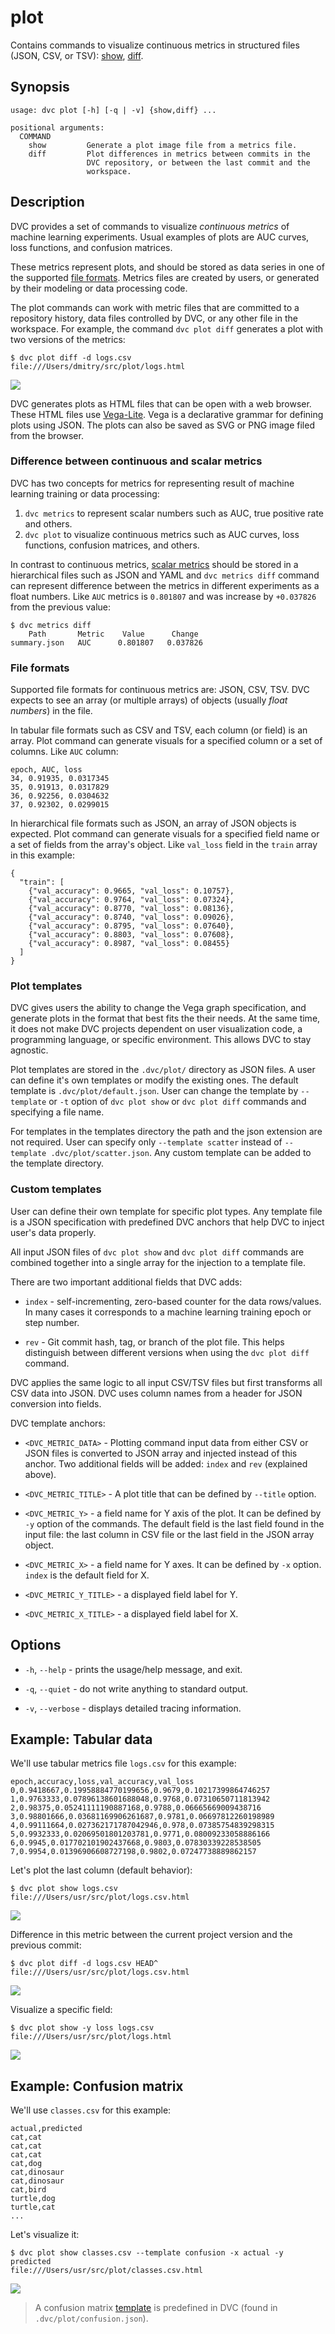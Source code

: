 # plot

Contains commands to visualize continuous metrics in structured files (JSON,
CSV, or TSV): [show](/doc/command-reference/plot/show),
[diff](/doc/command-reference/plot/diff).

## Synopsis

```usage
usage: dvc plot [-h] [-q | -v] {show,diff} ...

positional arguments:
  COMMAND
    show         Generate a plot image file from a metrics file.
    diff         Plot differences in metrics between commits in the
                 DVC repository, or between the last commit and the
                 workspace.
```

## Description

DVC provides a set of commands to visualize _continuous metrics_ of machine
learning experiments. Usual examples of plots are AUC curves, loss functions,
and confusion matrices.

These metrics represent plots, and should be stored as data series in one of the
supported [file formats](#file-formats). Metrics files are created by users, or
generated by their modeling or data processing code.

The plot commands can work with metric files that are committed to a repository
history, data files controlled by DVC, or any other file in the
<abbr>workspace</abbr>. For example, the command `dvc plot diff` generates a
plot with two versions of the metrics:

```dvc
$ dvc plot diff -d logs.csv
file:///Users/dmitry/src/plot/logs.html
```

![](/img/plot_auc.svg)

DVC generates plots as HTML files that can be open with a web browser. These
HTML files use [Vega-Lite](https://vega.github.io/vega-lite/). Vega is a
declarative grammar for defining plots using JSON. The plots can also be saved
as SVG or PNG image filed from the browser.

### Difference between continuous and scalar metrics

DVC has two concepts for metrics for representing result of machine learning
training or data processing:

1. `dvc metrics` to represent scalar numbers such as AUC, true positive rate and
   others.
2. `dvc plot` to visualize continuous metrics such as AUC curves, loss
   functions, confusion matrices, and others.

In contrast to continuous metrics,
[scalar metrics](/doc/command-reference/metrics) should be stored in a
hierarchical files such as JSON and YAML and `dvc metrics diff` command can
represent difference between the metrics in different experiments as a float
numbers. Like `AUC` metrics is `0.801807` and was increase by `+0.037826` from
the previous value:

```dvc
$ dvc metrics diff
    Path       Metric    Value      Change
summary.json   AUC      0.801807   0.037826
```

### File formats

Supported file formats for continuous metrics are: JSON, CSV, TSV. DVC expects
to see an array (or multiple arrays) of objects (usually _float numbers_) in the
file.

In tabular file formats such as CSV and TSV, each column (or field) is an array.
Plot command can generate visuals for a specified column or a set of columns.
Like `AUC` column:

```
epoch, AUC, loss
34, 0.91935, 0.0317345
35, 0.91913, 0.0317829
36, 0.92256, 0.0304632
37, 0.92302, 0.0299015
```

In hierarchical file formats such as JSON, an array of JSON objects is expected.
Plot command can generate visuals for a specified field name or a set of fields
from the array's object. Like `val_loss` field in the `train` array in this
example:

```
{
  "train": [
    {"val_accuracy": 0.9665, "val_loss": 0.10757},
    {"val_accuracy": 0.9764, "val_loss": 0.07324},
    {"val_accuracy": 0.8770, "val_loss": 0.08136},
    {"val_accuracy": 0.8740, "val_loss": 0.09026},
    {"val_accuracy": 0.8795, "val_loss": 0.07640},
    {"val_accuracy": 0.8803, "val_loss": 0.07608},
    {"val_accuracy": 0.8987, "val_loss": 0.08455}
  ]
}
```

### Plot templates

DVC gives users the ability to change the Vega graph specification, and generate
plots in the format that best fits the their needs. At the same time, it does
not make <abbr>DVC projects</abbr> dependent on user visualization code, a
programming language, or specific environment. This allows DVC to stay agnostic.

Plot templates are stored in the `.dvc/plot/` directory as JSON files. A user
can define it's own templates or modify the existing ones. The default template
is `.dvc/plot/default.json`. User can change the template by `--template` or
`-t` option of `dvc plot show` or `dvc plot diff` commands and specifying a file
name.

For templates in the templates directory the path and the json extension are not
required. User can specify only `--template scatter` instead of
`--template .dvc/plot/scatter.json`. Any custom template can be added to the
template directory.

### Custom templates

User can define their own template for specific plot types. Any template file is
a JSON specification with predefined DVC anchors that help DVC to inject user's
data properly.

All input JSON files of `dvc plot show` and `dvc plot diff` commands are
combined together into a single array for the injection to a template file.

There are two important additional fields that DVC adds:

- `index` - self-incrementing, zero-based counter for the data rows/values. In
  many cases it corresponds to a machine learning training epoch or step number.

- `rev` - Git commit hash, tag, or branch of the plot file. This helps
  distinguish between different versions when using the `dvc plot diff` command.

DVC applies the same logic to all input CSV/TSV files but first transforms all
CSV data into JSON. DVC uses column names from a header for JSON conversion into
fields.

DVC template anchors:

- `<DVC_METRIC_DATA>` - Plotting command input data from either CSV or JSON
  files is converted to JSON array and injected instead of this anchor. Two
  additional fields will be added: `index` and `rev` (explained above).

- `<DVC_METRIC_TITLE>` - A plot title that can be defined by `--title` option.

- `<DVC_METRIC_Y>` - a field name for Y axis of the plot. It can be defined by
  `-y` option of the commands. The default field is the last field found in the
  input file: the last column in CSV file or the last field in the JSON array
  object.

- `<DVC_METRIC_X>` - a field name for Y axes. It can be defined by `-x` option.
  `index` is the default field for X.

- `<DVC_METRIC_Y_TITLE>` - a displayed field label for Y.

- `<DVC_METRIC_X_TITLE>` - a displayed field label for X.

## Options

- `-h`, `--help` - prints the usage/help message, and exit.

- `-q`, `--quiet` - do not write anything to standard output.

- `-v`, `--verbose` - displays detailed tracing information.

## Example: Tabular data

We'll use tabular metrics file `logs.csv` for this example:

```
epoch,accuracy,loss,val_accuracy,val_loss
0,0.9418667,0.19958884770199656,0.9679,0.10217399864746257
1,0.9763333,0.07896138601688048,0.9768,0.07310650711813942
2,0.98375,0.05241111190887168,0.9788,0.06665669009438716
3,0.98801666,0.03681169906261687,0.9781,0.06697812260198989
4,0.99111664,0.027362171787042946,0.978,0.07385754839298315
5,0.9932333,0.02069501801203781,0.9771,0.08009233058886166
6,0.9945,0.017702101902437668,0.9803,0.07830339228538505
7,0.9954,0.01396906608727198,0.9802,0.07247738889862157
```

Let's plot the last column (default behavior):

```dvc
$ dvc plot show logs.csv
file:///Users/usr/src/plot/logs.csv.html
```

![](/img/plot_show.svg)

Difference in this metric between the current project version and the previous
commit:

```dvc
$ dvc plot diff -d logs.csv HEAD^
file:///Users/usr/src/plot/logs.csv.html
```

![](/img/plot_diff.svg)

Visualize a specific field:

```dvc
$ dvc plot show -y loss logs.csv
file:///Users/usr/src/plot/logs.html
```

![](/img/plot_show_field.svg)

## Example: Confusion matrix

We'll use `classes.csv` for this example:

```csv
actual,predicted
cat,cat
cat,cat
cat,cat
cat,dog
cat,dinosaur
cat,dinosaur
cat,bird
turtle,dog
turtle,cat
...
```

Let's visualize it:

```dvc
$ dvc plot show classes.csv --template confusion -x actual -y predicted
file:///Users/usr/src/plot/classes.csv.html
```

![](/img/plot_show_confusion.svg)

> A confusion matrix [template](/doc/command-reference/plot#plot-templates) is
> predefined in DVC (found in `.dvc/plot/confusion.json`).
